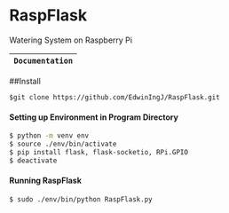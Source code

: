 # RaspFlask
Watering System on Raspberry Pi

**`Documentation`** |
------------------- |

##Install
```
$git clone https://github.com/EdwinIngJ/RaspFlask.git
```

#### Setting up Environment in Program Directory
```bash
$ python -m venv env
$ source ./env/bin/activate
$ pip install flask, flask-socketio, RPi.GPIO
$ deactivate
```
#### Running RaspFlask
```bash
$ sudo ./env/bin/python RaspFlask.py
```
